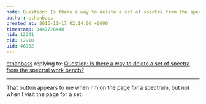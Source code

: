 ```yaml
---
node: Question: Is there a way to delete a set of spectra from the spectral work bench?
author: ethanbass
created_at: 2015-11-17 02:14:00 +0000
timestamp: 1447726440
nid: 12341
cid: 12910
uid: 46902
---
```




[ethanbass](../profile/ethanbass) replying to: [Question: Is there a way to delete a set of spectra from the spectral work bench?](../notes/ethanbass/10-29-2015/question-is-there-a-way-to-delete-a-set-of-spectra-from-the-spectral-work-bench)

----
That button appears to me when I'm on the page for a spectrum, but not when I visit the page for a set.